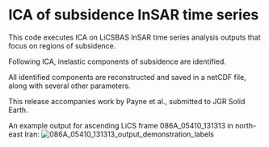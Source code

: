 # ICA of subsidence InSAR time series

This code executes ICA on LiCSBAS InSAR time series analysis outputs that focus on regions of subsidence.

Following ICA, inelastic components of subsidence are identified.

All identified components are reconstructed and saved in a netCDF file, along with several other parameters.

This release accompanies work by Payne et al., submitted to JGR Solid Earth.

An example output for ascending LiCS frame 086A_05410_131313 in north-east Iran:
![086A_05410_131313_output_demonstration_labels](https://github.com/user-attachments/assets/94d8b57f-e5f8-4a3e-b5c5-9bde9ddf06b5)
